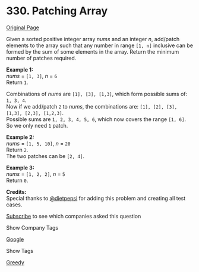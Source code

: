 # 330. Patching Array

[Original Page](https://leetcode.com/problems/patching-array/)

Given a sorted positive integer array _nums_ and an integer _n_, add/patch elements to the array such that any number in range `[1, n]` inclusive can be formed by the sum of some elements in the array. Return the minimum number of patches required.

**Example 1:**  
_nums_ = `[1, 3]`, _n_ = `6`  
Return `1`.

Combinations of _nums_ are `[1], [3], [1,3]`, which form possible sums of: `1, 3, 4`.  
Now if we add/patch `2` to _nums_, the combinations are: `[1], [2], [3], [1,3], [2,3], [1,2,3]`.  
Possible sums are `1, 2, 3, 4, 5, 6`, which now covers the range `[1, 6]`.  
So we only need `1` patch.

**Example 2:**  
_nums_ = `[1, 5, 10]`, _n_ = `20`  
Return `2`.  
The two patches can be `[2, 4]`.

**Example 3:**  
_nums_ = `[1, 2, 2]`, _n_ = `5`  
Return `0`.  

**Credits:**  
Special thanks to [@dietpepsi](https://leetcode.com/discuss/user/dietpepsi) for adding this problem and creating all test cases.

<div>

[Subscribe](/subscribe/) to see which companies asked this question

</div>

<div>

<div id="company_tags" class="btn btn-xs btn-warning">Show Company Tags</div>

<span class="hidebutton">[Google](/company/google/)</span></div>

<div>

<div id="tags" class="btn btn-xs btn-warning">Show Tags</div>

<span class="hidebutton">[Greedy](/tag/greedy/)</span></div>